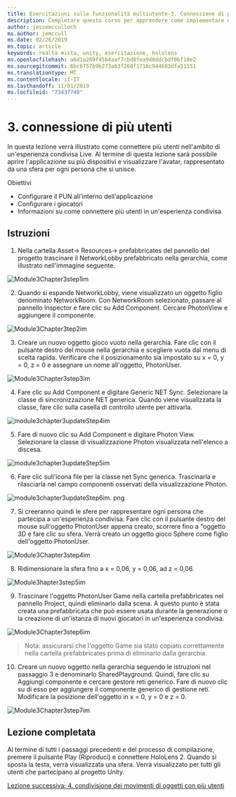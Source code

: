 ```yaml
---
title: Esercitazioni sulle funzionalità multiutente-3. Connessione di più utenti
description: Completare questo corso per apprendere come implementare esperienze condivise multiutente all'interno di un'applicazione HoloLens 2.
author: jessemcculloch
ms.author: jemccull
ms.date: 02/26/2019
ms.topic: article
keywords: realtà mista, unity, esercitazione, hololens
ms.openlocfilehash: a6d1a269f45b4aaf7cbd8fea948ddcbdf0bf18e2
ms.sourcegitcommit: 6bc6757b9b273a63f260f1716c944603dfa51151
ms.translationtype: MT
ms.contentlocale: it-IT
ms.lasthandoff: 11/01/2019
ms.locfileid: "73437740"
---
```

# <a name="3-connecting-multiple-users"></a>3. connessione di più utenti

In questa lezione verrà illustrato come connettere più utenti nell'ambito di un'esperienza condivisa Live. Al termine di questa lezione sarà possibile aprire l'applicazione su più dispositivi e visualizzare l'avatar, rappresentato da una sfera per ogni persona che si unisce. 

Obiettivi

- Configurare il PUN all'interno dell'applicazione
- Configurare i giocatori
- Informazioni su come connettere più utenti in un'esperienza condivisa

## <a name="instructions"></a>Istruzioni

1. Nella cartella Asset-> Resources-> prefabbricates del pannello del progetto trascinare il NetworkLobby prefabbricato nella gerarchia, come illustrato nell'immagine seguente.

![Module3Chapter3step1im](images/module3chapter3step1im.PNG)

2. Quando si espande NetworkLobby, viene visualizzato un oggetto figlio denominato NetworkRoom. Con NetworkRoom selezionato, passare al pannello Inspector e fare clic su Add Component. Cercare PhotonView e aggiungere il componente.

![Module3Chapter3tep2im](images/module3chapter3step2im.PNG)

3. Creare un nuovo oggetto gioco vuoto nella gerarchia. Fare clic con il pulsante destro del mouse nella gerarchia e scegliere vuota dal menu di scelta rapida. Verificare che il posizionamento sia impostato su x = 0, y = 0, z = 0 e assegnare un nome all'oggetto, PhotonUser.

![Module3Chapter3step3im](images/module3chapter3step3im.PNG)

4. Fare clic su Add Component e digitare Generic NET Sync. Selezionare la classe di sincronizzazione NET generica. Quando viene visualizzata la classe, fare clic sulla casella di controllo utente per attivarla. 

![module3chapter3updateStep4im](images/module3chapter3updateStep4im.png)

5. Fare di nuovo clic su Add Component e digitare Photon View. Selezionare la classe di visualizzazione Photon visualizzata nell'elenco a discesa.

![module3chapter3updateStep5im](images/module3chapter3updateStep5im.png)

6. Fare clic sull'icona file per la classe net Sync generica. Trascinarla e rilasciarla nel campo componenti osservati della visualizzazione Photon. 

![module3chapter3updateStep6im. png](images/module3chapter3updateStep6im.png) 

7. Si creeranno quindi le sfere per rappresentare ogni persona che partecipa a un'esperienza condivisa. Fare clic con il pulsante destro del mouse sull'oggetto PhotonUser appena creato, scorrere fino a "oggetto 3D e fare clic su sfera. Verrà creato un oggetto gioco Sphere come figlio dell'oggetto PhotonUser.

![Module3Chapter3step4im](images/module3chapter3step4im.PNG)

8. Ridimensionare la sfera fino a x = 0,06, y = 0,06, ad z = 0,06.

![Module3hapter3step5im](images/module3chapter3step5im.PNG)

9. Trascinare l'oggetto PhotonUser Game nella cartella prefabbricates nel pannello Project, quindi eliminarlo dalla scena. A questo punto è stata creata una prefabbricata che può essere usata durante la generazione o la creazione di un'istanza di nuovi giocatori in un'esperienza condivisa.

![Module3Chapter3step6im](images/module3chapter3step6im.PNG)

> Nota: assicurarsi che l'oggetto Game sia stato copiato correttamente nella cartella prefabbricates prima di eliminarlo dalla gerarchia.

10. Creare un nuovo oggetto nella gerarchia seguendo le istruzioni nel passaggio 3 e denominarlo SharedPlayground. Quindi, fare clic su Aggiungi componente e cercare gestore reti generico.  Fare di nuovo clic su di esso per aggiungere il componente generico di gestione reti. Modificare la posizione dell'oggetto in x = 0, y = 0 e z = 0.

![Module3Chapter3step7im](images/module3chapter3step7im.PNG)


## <a name="congratulations"></a>Lezione completata

Al termine di tutti i passaggi precedenti e del processo di compilazione, premere il pulsante Play (Riproduci) e connettere HoloLens 2. Quando si sposta la testa, verrà visualizzata una sfera. Verrà visualizzato per tutti gli utenti che partecipano al progetto Unity.

[Lezione successiva: 4. condivisione dei movimenti di oggetti con più utenti](mrlearning-sharing(photon)-ch4.md)

